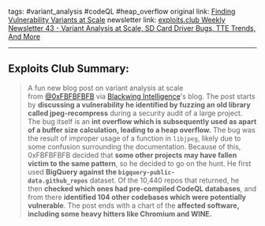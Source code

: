 tags: #variant_analysis #codeQL #heap_overflow 
original link: [Finding Vulnerability Variants at Scale](https://blackwinghq.com/blog/posts/finding-vulnerability-variants-at-scale/?ref=blog.exploits.club)
newsletter link: [exploits.club Weekly Newsletter 43 - Variant Analysis at Scale, SD Card Driver Bugs, TTE Trends, And More](https://blog.exploits.club/exploits-club-weekly-newsletter-43-variant-anal/)

---
## Exploits Club Summary:
> A fun new blog post on variant analysis at scale from [@0xFBFBFBFB](https://x.com/0xFBFBFBFB?ref=blog.exploits.club) via [Blackwing Intelligence](https://x.com/blackwinghq?ref=blog.exploits.club)'s blog. The post starts by **discussing a vulnerability he identified by fuzzing an old library called jpeg-recompress** during a security audit of a large project. The bug itself is an **int overflow which is subsequently used as apart of a buffer size calculation, leading to a heap overflow.** The bug was the result of improper usage of a function in `libjpeg`, likely due to some confusion surrounding the documentation. Because of this, 0xFBFBFBFB decided that **some other projects may have fallen victim to the same pattern**, so he decided to go on the hunt. He first used **BigQuery against the `bigquery-public-data.github_repos`** dataset. Of the 10,440 repos that returned, he then **checked which ones had pre-compiled CodeQL databases**, and from there **identified 104 other codebases which were potentially vulnerable**. The post ends with a chart of the **affected software, including some heavy hitters like Chromium and WINE.** 